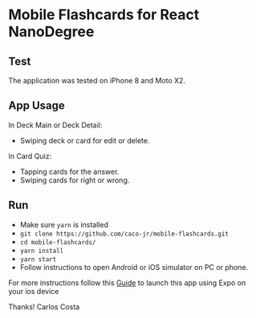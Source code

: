 # Mobile Flashcards for React NanoDegree

## Test

The application was tested on iPhone 8 and Moto X2.

## App Usage

In Deck Main or Deck Detail:

* Swiping deck or card for edit or delete.

In Card Quiz:
* Tapping cards for the answer.
* Swiping cards for right or wrong.

## Run

* Make sure `yarn` is installed
* `git clone https://github.com/caco-jr/mobile-flashcards.git`
* `cd mobile-flashcards/`
* `yarn install`
* `yarn start`
* Follow instructions to open Android or iOS simulator on PC or phone.

For more instructions follow this [Guide](https://facebook.github.io/react-native/docs/getting-started.html) to launch this app using Expo on your ios device

Thanks!
Carlos Costa